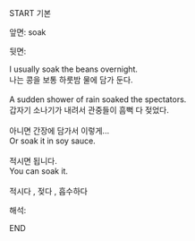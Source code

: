 START
기본

앞면:
soak


뒷면:
<div>I usually soak the beans overnight. </div><div>나는 콩을 보통 하룻밤 물에 담가 둔다.</div><div><br></div><div><div>A sudden shower of rain soaked the spectators. </div><div>갑자기 소나기가 내려서 관중들이 흠뻑 다 젖었다.</div></div><div><br></div><div><div><div>아니면 간장에 담가서 이렇게...</div></div><div><div>Or soak it in soy sauce.</div></div></div><div><br></div><div><div><div>적시면 됩니다.</div></div><div><div>You can soak it.</div></div></div><div><br></div><div>적시다 , 젖다 , 흡수하다</div>


해석:

END